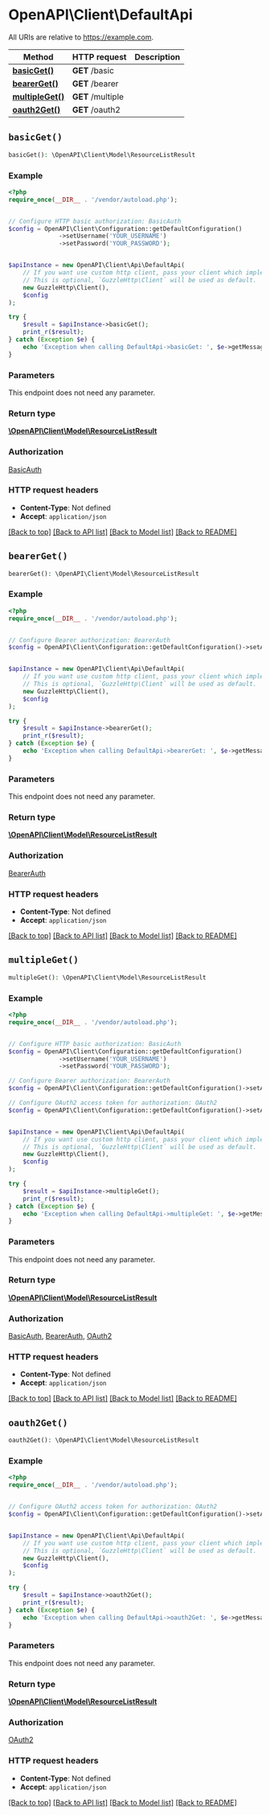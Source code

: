 # OpenAPI\Client\DefaultApi

All URIs are relative to https://example.com.

Method | HTTP request | Description
------------- | ------------- | -------------
[**basicGet()**](DefaultApi.md#basicGet) | **GET** /basic | 
[**bearerGet()**](DefaultApi.md#bearerGet) | **GET** /bearer | 
[**multipleGet()**](DefaultApi.md#multipleGet) | **GET** /multiple | 
[**oauth2Get()**](DefaultApi.md#oauth2Get) | **GET** /oauth2 | 


## `basicGet()`

```php
basicGet(): \OpenAPI\Client\Model\ResourceListResult
```



### Example

```php
<?php
require_once(__DIR__ . '/vendor/autoload.php');


// Configure HTTP basic authorization: BasicAuth
$config = OpenAPI\Client\Configuration::getDefaultConfiguration()
              ->setUsername('YOUR_USERNAME')
              ->setPassword('YOUR_PASSWORD');


$apiInstance = new OpenAPI\Client\Api\DefaultApi(
    // If you want use custom http client, pass your client which implements `GuzzleHttp\ClientInterface`.
    // This is optional, `GuzzleHttp\Client` will be used as default.
    new GuzzleHttp\Client(),
    $config
);

try {
    $result = $apiInstance->basicGet();
    print_r($result);
} catch (Exception $e) {
    echo 'Exception when calling DefaultApi->basicGet: ', $e->getMessage(), PHP_EOL;
}
```

### Parameters

This endpoint does not need any parameter.

### Return type

[**\OpenAPI\Client\Model\ResourceListResult**](../Model/ResourceListResult.md)

### Authorization

[BasicAuth](../../README.md#BasicAuth)

### HTTP request headers

- **Content-Type**: Not defined
- **Accept**: `application/json`

[[Back to top]](#) [[Back to API list]](../../README.md#endpoints)
[[Back to Model list]](../../README.md#models)
[[Back to README]](../../README.md)

## `bearerGet()`

```php
bearerGet(): \OpenAPI\Client\Model\ResourceListResult
```



### Example

```php
<?php
require_once(__DIR__ . '/vendor/autoload.php');


// Configure Bearer authorization: BearerAuth
$config = OpenAPI\Client\Configuration::getDefaultConfiguration()->setAccessToken('YOUR_ACCESS_TOKEN');


$apiInstance = new OpenAPI\Client\Api\DefaultApi(
    // If you want use custom http client, pass your client which implements `GuzzleHttp\ClientInterface`.
    // This is optional, `GuzzleHttp\Client` will be used as default.
    new GuzzleHttp\Client(),
    $config
);

try {
    $result = $apiInstance->bearerGet();
    print_r($result);
} catch (Exception $e) {
    echo 'Exception when calling DefaultApi->bearerGet: ', $e->getMessage(), PHP_EOL;
}
```

### Parameters

This endpoint does not need any parameter.

### Return type

[**\OpenAPI\Client\Model\ResourceListResult**](../Model/ResourceListResult.md)

### Authorization

[BearerAuth](../../README.md#BearerAuth)

### HTTP request headers

- **Content-Type**: Not defined
- **Accept**: `application/json`

[[Back to top]](#) [[Back to API list]](../../README.md#endpoints)
[[Back to Model list]](../../README.md#models)
[[Back to README]](../../README.md)

## `multipleGet()`

```php
multipleGet(): \OpenAPI\Client\Model\ResourceListResult
```



### Example

```php
<?php
require_once(__DIR__ . '/vendor/autoload.php');


// Configure HTTP basic authorization: BasicAuth
$config = OpenAPI\Client\Configuration::getDefaultConfiguration()
              ->setUsername('YOUR_USERNAME')
              ->setPassword('YOUR_PASSWORD');

// Configure Bearer authorization: BearerAuth
$config = OpenAPI\Client\Configuration::getDefaultConfiguration()->setAccessToken('YOUR_ACCESS_TOKEN');

// Configure OAuth2 access token for authorization: OAuth2
$config = OpenAPI\Client\Configuration::getDefaultConfiguration()->setAccessToken('YOUR_ACCESS_TOKEN');


$apiInstance = new OpenAPI\Client\Api\DefaultApi(
    // If you want use custom http client, pass your client which implements `GuzzleHttp\ClientInterface`.
    // This is optional, `GuzzleHttp\Client` will be used as default.
    new GuzzleHttp\Client(),
    $config
);

try {
    $result = $apiInstance->multipleGet();
    print_r($result);
} catch (Exception $e) {
    echo 'Exception when calling DefaultApi->multipleGet: ', $e->getMessage(), PHP_EOL;
}
```

### Parameters

This endpoint does not need any parameter.

### Return type

[**\OpenAPI\Client\Model\ResourceListResult**](../Model/ResourceListResult.md)

### Authorization

[BasicAuth](../../README.md#BasicAuth), [BearerAuth](../../README.md#BearerAuth), [OAuth2](../../README.md#OAuth2)

### HTTP request headers

- **Content-Type**: Not defined
- **Accept**: `application/json`

[[Back to top]](#) [[Back to API list]](../../README.md#endpoints)
[[Back to Model list]](../../README.md#models)
[[Back to README]](../../README.md)

## `oauth2Get()`

```php
oauth2Get(): \OpenAPI\Client\Model\ResourceListResult
```



### Example

```php
<?php
require_once(__DIR__ . '/vendor/autoload.php');


// Configure OAuth2 access token for authorization: OAuth2
$config = OpenAPI\Client\Configuration::getDefaultConfiguration()->setAccessToken('YOUR_ACCESS_TOKEN');


$apiInstance = new OpenAPI\Client\Api\DefaultApi(
    // If you want use custom http client, pass your client which implements `GuzzleHttp\ClientInterface`.
    // This is optional, `GuzzleHttp\Client` will be used as default.
    new GuzzleHttp\Client(),
    $config
);

try {
    $result = $apiInstance->oauth2Get();
    print_r($result);
} catch (Exception $e) {
    echo 'Exception when calling DefaultApi->oauth2Get: ', $e->getMessage(), PHP_EOL;
}
```

### Parameters

This endpoint does not need any parameter.

### Return type

[**\OpenAPI\Client\Model\ResourceListResult**](../Model/ResourceListResult.md)

### Authorization

[OAuth2](../../README.md#OAuth2)

### HTTP request headers

- **Content-Type**: Not defined
- **Accept**: `application/json`

[[Back to top]](#) [[Back to API list]](../../README.md#endpoints)
[[Back to Model list]](../../README.md#models)
[[Back to README]](../../README.md)
